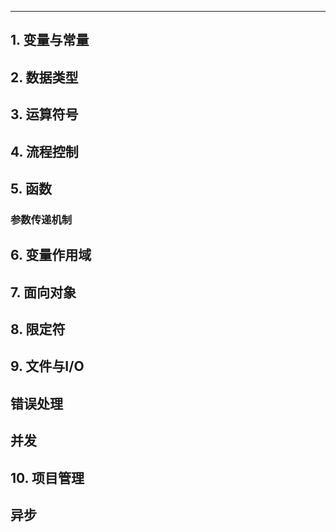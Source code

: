 

---

## 1. 变量与常量

## 2. 数据类型

## 3. 运算符号

## 4. 流程控制

## 5. 函数

### 参数传递机制

## 6. 变量作用域

## 7. 面向对象

## 8. 限定符

## 9. 文件与I/O

## 错误处理


## 并发

## 10. 项目管理

## 异步


